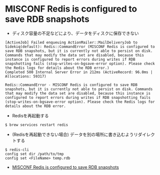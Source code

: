 # MISCONF Redis is configured to save RDB snapshots

- ディスク容量の不足などにより、データをディスクに保存できない

```
[ActiveJob] Failed enqueuing ActionMailer::MailDeliveryJob to Sidekiq(default): Redis::CommandError (MISCONF Redis is configured to save RDB snapshots, but it is currently not able to persist on disk. Commands that may modify the data set are disabled, because this instance is configured to report errors during writes if RDB snapshotting fails (stop-writes-on-bgsave-error option). Please check the Redis logs for details about the RDB error.)
Completed 500 Internal Server Error in 212ms (ActiveRecord: 96.0ms | Allocations: 59317)

Redis::CommandError - MISCONF Redis is configured to save RDB snapshots, but it is currently not able to persist on disk. Commands that may modify the data set are disabled, because this instance is configured to report errors during writes if RDB snapshotting fails (stop-writes-on-bgsave-error option). Please check the Redis logs for details about the RDB error.
```

- Redisを再起動する

```
$ brew services restart redis
```

- (Redisを再起動できない場合) データを別の場所に書き込むようリダイレクトする

```
$ redis-cli
config set dir /path/to/tmp
config set <FileName> temp.rdb
```

- [MISCONF Redis is configured to save RDB snapshots](https://stackoverflow.com/questions/19581059/misconf-redis-is-configured-to-save-rdb-snapshots)
